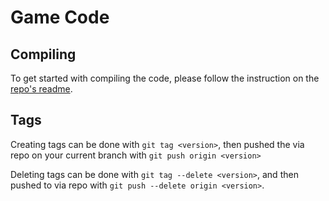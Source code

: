 # Game Code

## Compiling
To get started with compiling the code, please follow the instruction on the [repo's readme](https://github.com/MSRevive/MasterSwordRebirth/blob/main/README.md).

## Tags
Creating tags can be done with ``git tag <version>``, then pushed the via repo on your current branch with ``git push origin <version>``

Deleting tags can be done with ``git tag --delete <version>``, and then pushed to via repo with ``git push --delete origin <version>``.
